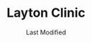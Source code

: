 ---
layout: location-page
date: Last Modified
description: "Local COVID-19 testing is available at Layton Clinic in Layton, Utah, USA."
permalink: "locations/utah/layton/layton-clinic/"
tags:
  - locations
  - utah
title: Layton Clinic
uniqueName: layton-clinic
state: Utah
stateAbbr: UT
hood: "Layton"
address: "2075 N University Park Blvd"
city: "Layton"
zip: "84041"
zipsNearby: "82930 82931 84003 84004 84301 84006 84010 84011 84054 84087 84302 84304 84309 84324 84013 84014 84305 84015 84016 84056 84075 84089 84017 84024 84307 84020 84310 84025 84311 84306 84312 84331 84029 84032 84033 84314 84315 84317 84318 84319 84036 84061 84037 84038 84040 84041 84005 84043 84045 84308 84320 84321 84322 84323 84341 84044 84325 84047 84049 84326 84018 84050 84327 84055 84201 84244 84401 84402 84403 84404 84405 84407 84408 84409 84412 84414 84415 84057 84058 84059 84097 84328 84060 84068 84098 84042 84062 84330 84332 84601 84602 84603 84604 84605 84064 84333 84334 84065 84095 84096 84067 84069 84101 84102 84103 84104 84105 84106 84107 84108 84109 84110 84111 84112 84113 84114 84115 84116 84117 84118 84119 84120 84121 84122 84123 84124 84125 84126 84127 84128 84129 84130 84131 84132 84133 84134 84136 84138 84139 84141 84143 84145 84147 84148 84150 84151 84152 84157 84158 84165 84170 84171 84180 84184 84189 84190 84199 84070 84090 84091 84092 84093 84094 84335 84071 84074 84316 84337 84338 84082 84339 84081 84084 84088 84340 84086 84144" 
mapUrl: "http://maps.apple.com/?q=Layton+Clinic&address=2075+N+University+Park+Blvd,Layton,Utah,84041"
locationType: Drive-thru
phone: "801-779-6200"
website: "https://intermountainhealthcare.org/locations/layton-clinic/"
onlineBooking: undefined
closed: undefined
closedUpdate: April 21st, 2020
notes: "Requires phone screen."
days: Everyday
hours: 9AM-5PM
ctaMessage: Learn more
ctaUrl: "https://intermountainhealthcare.org/locations/layton-clinic/"
---